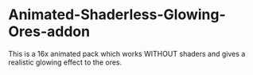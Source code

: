 # Animated-Shaderless-Glowing-Ores-addon
This is a 16x animated pack which works WITHOUT shaders and gives a realistic glowing effect to the ores.

